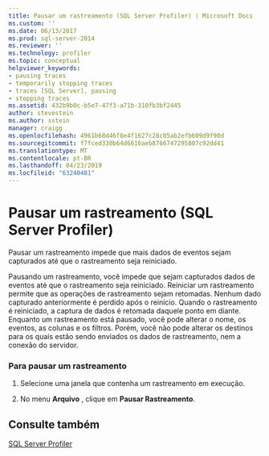 ```yaml
---
title: Pausar um rastreamento (SQL Server Profiler) | Microsoft Docs
ms.custom: ''
ms.date: 06/13/2017
ms.prod: sql-server-2014
ms.reviewer: ''
ms.technology: profiler
ms.topic: conceptual
helpviewer_keywords:
- pausing traces
- temporarily stopping traces
- traces [SQL Server], pausing
- stopping traces
ms.assetid: 432b9b0c-b5e7-47f3-a71b-310fb3bf2445
author: stevestein
ms.author: sstein
manager: craigg
ms.openlocfilehash: 4961b68d46f8e4f1627c28c05ab2efb609d9f90d
ms.sourcegitcommit: f7fced330b64d6616aeb8766747295807c92dd41
ms.translationtype: MT
ms.contentlocale: pt-BR
ms.lasthandoff: 04/23/2019
ms.locfileid: "63240481"
---
```

# <a name="pause-a-trace-sql-server-profiler"></a>Pausar um rastreamento (SQL Server Profiler)
  Pausar um rastreamento impede que mais dados de eventos sejam capturados até que o rastreamento seja reiniciado.  
  
 Pausando um rastreamento, você impede que sejam capturados dados de eventos até que o rastreamento seja reiniciado. Reiniciar um rastreamento permite que as operações de rastreamento sejam retomadas. Nenhum dado capturado anteriormente é perdido após o reinício. Quando o rastreamento é reiniciado, a captura de dados é retomada daquele ponto em diante. Enquanto um rastreamento está pausado, você pode alterar o nome, os eventos, as colunas e os filtros. Porém, você não pode alterar os destinos para os quais estão sendo enviados os dados de rastreamento, nem a conexão do servidor.  
  
### <a name="to-pause-a-trace"></a>Para pausar um rastreamento  
  
1.  Selecione uma janela que contenha um rastreamento em execução.  
  
2.  No menu **Arquivo** , clique em **Pausar Rastreamento**.  
  
## <a name="see-also"></a>Consulte também  
 [SQL Server Profiler](sql-server-profiler.md)  
  
  

